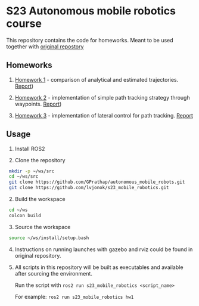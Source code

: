# S23 Autonomous mobile robotics course

This repository contains the code for homeworks. Meant to be used together with [original repostory](https://github.com/GPrathap/autonomous_mobile_robots)

## Homeworks

1. [Homework 1](s23_mobile_robotics/homework1.md) - comparison of analytical and estimated trajectories. [Report](homework1.pdf))

2. [Homework 2](s23_mobile_robotics/homework2.py) - implementation of simple path tracking strategy through waypoints. [Report](homework2.pdf))

3. [Homework 3](s23_mobile_robotics/homework3.py) - implementation of lateral control for path tracking. [Report](homework3.pdf)

## Usage

1. Install ROS2

1. Clone the repository

```bash
 mkdir -p ~/ws/src
 cd ~/ws/src
 git clone https://github.com/GPrathap/autonomous_mobile_robots.git
 git clone https://github.com/lvjonok/s23_mobile_robotics.git
```

2. Build the workspace

```bash
 cd ~/ws
 colcon build
```

3. Source the workspace

```bash
 source ~/ws/install/setup.bash
```

4. Instructions on running launches with gazebo and rviz could be found in original repository.

5. All scripts in this repository will be built as executables and available after sourcing the environment.

   Run the script with `ros2 run s23_mobile_robotics <script_name>`

   For example: `ros2 run s23_mobile_robotics hw1`
